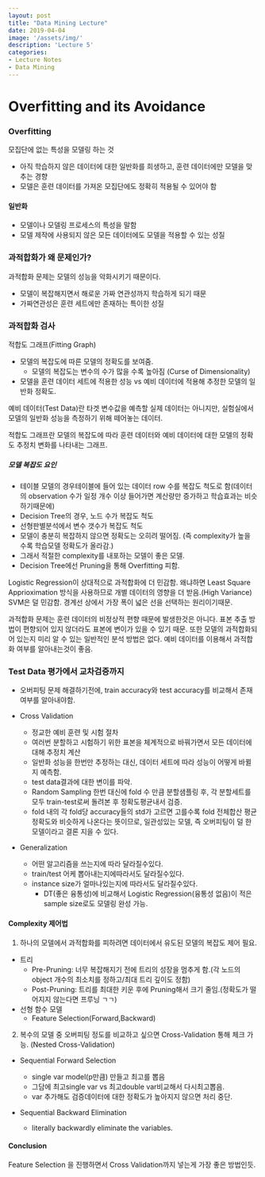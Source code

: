 ```yaml
---
layout: post
title: "Data Mining Lecture"
date: 2019-04-04
image: '/assets/img/'
description: 'Lecture 5'
categories:
- Lecture Notes
- Data Mining
---
```


# Overfitting and its Avoidance

### Overfitting
모집단에 없는 특성을 모델링 하는 것
- 아직 학습하지 않은 데이터에 대한 일반화를 희생하고, 훈련 데이터에만 모델을 맞추는 경향
- 모델은 훈련 데이터를 가져온 모집단에도 정확히 적용될 수 있어야 함

#### 일반화
- 모델이나 모델링 프로세스의 특성을 말함
- 모델 제작에 사용되지 않은 모든 데이터에도 모델을 적용할 수 있는 성질

### 과적합화가 왜 문제인가?
과적합화 문제는 모델의 성능을 악화시키기 때문이다.
- 모델이 복잡해지면서 해로운 가짜 연관성까지 학습하게 되기 때문
- 가짜연관성은 훈련 세트에만 존재하는 특이한 성질

### 과적합화 검사
적합도 그래프(Fitting Graph)
- 모델의 복잡도에 따른 모델의 정확도를 보여줌.
  - 모델의 복잡도는 변수의 수가 많을 수록 높아짐 (Curse of Dimensionality)
- 모델을 훈련 데이터 세트에 적용한 성능 vs 예비 데이터에 적용해 추정한 모델의 일반화 정확도.

예비 데이터(Test Data)란 타겟 변수값을 예측할 실제 데이터는 아니지만, 실험실에서 모델의 일반화 성능을 측정하기 위해 떼어놓는 데이터.

적합도 그래프란 모델의 복잡도에 따라 훈련 데이터와 예비 데이터에 대한 모델의 정확도 추정치 변화를 나타내는 그래프.

##### 모델 복잡도 요인
- 테이블 모델의 경우테이블에 들어 있는 데이터 row 수를 복잡도 척도로 함(데이터의 observation 수가 일정 개수 이상 들어가면 계산량만 증가하고 학습효과는 비슷하기때문에)
- Decision Tree의 경우, 노드 수가 복잡도 척도
- 선형판별분석에서 변수 갯수가 복잡도 척도
- 모델이 충분히 복잡하지 않으면 정확도는 오히려 떨어짐. (즉 complexity가 높을 수록 학습모델 정확도가 올라감.)
- 그래서 적절한 complexity를 내포하는 모델이 좋은 모델.
- Decision Tree에선 Pruning을 통해 Overfitting 피함.

Logistic Regression이 상대적으로 과적합화에 더 민감함. 왜냐하면 Least Square Apprioximation 방식을 사용하므로 개별 데이터의 영향을 더 받음.(High Variance)
SVM은 덜 민감함. 경계선 상에서 가장 폭이 넓은 선을 선택하는 원리이기때문.

과적합화 문제는 훈련 데이터의 비정상적 편향 때문에 발생한것은 아니다. 표본 추출 방법이 편향되어 있지 않더라도 표본에 변이가 있을 수 있기 때문.
또한 모델의 과적합화되어 있는지 미리 알 수 있는 일반적인 분석 방법은 없다. 예비 데이터를 이용해서 과적합화 여부를 알아내는것이 좋음.

### Test Data 평가에서 교차검증까지
- 오버피팅 문제 해결하기전에, train accuracy와 test accuracy를 비교해서 존재 여부를 알아내야함.
- Cross Validation
  - 정교한 예비 훈련 및 시험 절차
  - 여러번 분할하고 시험하기 위한 표본을 체계적으로 바꿔가면서 모든 데이터에 대해 추정치 계산
  - 일반화 성능을 한번만 추정하는 대신, 데이터 세트에 따라 성능이 어떻게 바뀔 지 예측함.
  - test data결과에 대한 변이를 파악.
  - Random Sampling 한번 대신에 fold 수 만큼 분할샘플링 후, 각 분할세트를 모두 train-test로써 돌려본 후 정확도평균내서 검증.
  - fold 내의 각 fold당 accuracy들의 std가 고르면 고를수록 fold 전체합산 평균정확도와 비슷하게 나온다는 뜻이므로, 일관성있는 모델, 즉 오버피팅이 덜 한 모델이라고 결론 지을 수 있다.

- Generalization
  - 어떤 알고리즘을 쓰는지에 따라 달라질수있다.
  - train/test 어케 뽑아내는지에따라서도 달라질수있다.
  - instance size가 얼마나있는지에 따라서도 달라질수있다.
    - DT(좋은 융통성)에 비교해서 Logistic Regression(융통성 없음)이 적은 sample size로도 모델링 완성 가능.

#### Complexity 제어법
1. 하나의 모델에서 과적합화를 피하려면 데이터에서 유도된 모델의 복잡도 제어 필요.
  - 트리
    - Pre-Pruning: 너무 복잡해지기 전에 트리의 성장을 멈추게 함.(각 노드의 object 개수의 최소치를 정하고/최대 트리 깊이도 정함)
    - Post-Pruning: 트리를 최대한 키운 후에 Pruning해서 크기 줄임.(정확도가 떨어지지 않는다면 프루닝 ㄱㄱ)
  - 선형 함수 모델
    - Feature Selection(Forward,Backward)
2. 복수의 모델 중 오버피팅 정도를 비교하고 싶으면 Cross-Validation 통해 체크 가능. (Nested Cross-Validation)
  - Sequential Forward Selection
    - single var model(p만큼) 만들고 최고를 뽑음
    - 그담에 최고single var vs 최고double var비교해서 다시최고뽑음.
    - var 추가해도 검증데이터에 대한 정확도가 높아지지 않으면 처리 중단.

  - Sequential Backward Elimination
    - literally backwardly eliminate the variables.

#### Conclusion
Feature Selection 을 진행하면서 Cross Validation까지 넣는게 가장 좋은 방법인듯.
